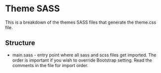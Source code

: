 # Theme SASS
This is a breakdown of the themes SASS files that generate the theme.css file.
## Structure 
* main.sass - entry point where all sass and scss files get imported. The order is important if you wish to override Bootstrap setting. 
Read the comments in the file for import order.

